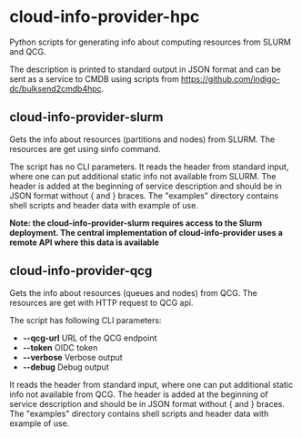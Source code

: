 # cloud-info-provider-hpc

Python scripts for generating info about computing resources from SLURM and QCG.

The description is printed to standard output in JSON format and can be sent as a service to CMDB using scripts from https://github.com/indigo-dc/bulksend2cmdb4hpc. 


## cloud-info-provider-slurm

Gets the info about resources (partitions and nodes) from SLURM.
The resources are get using sinfo command.

The script has no CLI parameters. It reads the header from standard input, where one can put additional static info not available from SLURM.
The header is added at the beginning of service description and should be in JSON format without { and } braces.
The "examples" directory contains shell scripts and header data with example of use.

__Note: the cloud-info-provider-slurm requires access to the Slurm deployment. The central implementation of cloud-info-provider uses a remote API where this data is available__


## cloud-info-provider-qcg

Gets the info about resources (queues and nodes) from QCG.
The resources are get with HTTP request to QCG api.

The script has following CLI parameters:
*  **--qcg-url**       URL of the QCG endpoint
*  **--token**         OIDC token
*  **--verbose**       Verbose output
*  **--debug**         Debug output

It reads the header from standard input, where one can put additional static info not available from QCG.
The header is added at the beginning of service description and should be in JSON format without { and } braces.
The "examples" directory contains shell scripts and header data with example of use.
